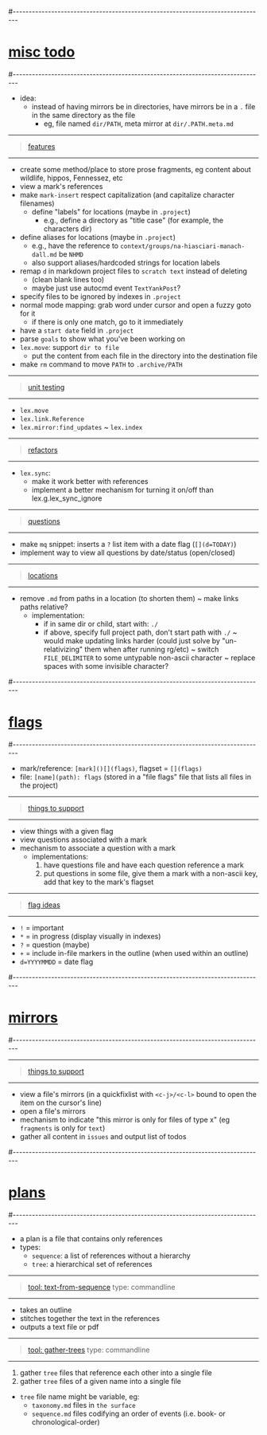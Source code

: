#-------------------------------------------------------------------------------
# [misc todo]()
#-------------------------------------------------------------------------------
- idea:
  - instead of having mirrors be in directories, have mirrors be in a `.` file in the same directory as the file
    - eg, file named `dir/PATH`, meta mirror at `dir/.PATH.meta.md`

----------------------------------------
> [features]()
----------------------------------------
- create some method/place to store prose fragments, eg content about wildlife, hippos, Fennessez, etc
- view a mark's references
- make `mark-insert` respect capitalization (and capitalize character filenames)
  - define "labels" for locations (maybe in `.project`)
    - e.g., define a directory as "title case" (for example, the characters dir)
- define aliases for locations (maybe in `.project`)
  - e.g., have the reference to `context/groups/na-hiasciari-manach-dall.md` be `NHMD`
  - also support aliases/hardcoded strings for location labels
- remap `d` in markdown project files to `scratch text` instead of deleting
  - (clean blank lines too)
  - maybe just use autocmd event `TextYankPost`?
- specify files to be ignored by indexes in `.project`
- normal mode mapping: grab word under cursor and open a fuzzy goto for it
  - if there is only one match, go to it immediately
- have a `start date` field in `.project`
- parse `goals` to show what you've been working on
- `lex.move`: support `dir to file`
  - put the content from each file in the directory into the destination file
- make `rm` command to move `PATH` to `.archive/PATH`

----------------------------------------
> [unit testing]()
----------------------------------------
- `lex.move`
- `lex.link.Reference`
- `lex.mirror:find_updates`
~ `lex.index`

----------------------------------------
> [refactors]()
----------------------------------------
- `lex.sync`:
  - make it work better with references
  - implement a better mechanism for turning it on/off than lex.g.lex_sync_ignore

----------------------------------------
> [questions]()
----------------------------------------
- make `mq` snippet: inserts a `?` list item with a date flag (`[](d=TODAY)`)
- implement way to view all questions by date/status (open/closed)

----------------------------------------
> [locations]()
----------------------------------------
- remove `.md` from paths in a location (to shorten them)
~ make links paths relative?
  - implementation:
    - if in same dir or child, start with: `./`
    - if above, specify full project path, don't start path with `./`
  ~ would make updating links harder (could just solve by "un-relativizing" them when after running rg/etc)
~ switch `FILE_DELIMITER` to some untypable non-ascii character
~ replace spaces with some invisible character?

#-------------------------------------------------------------------------------
# [flags]()
#-------------------------------------------------------------------------------
- mark/reference: `[mark]()[](flags)`, flagset = `[](flags)`
- file: `[name](path): flags` (stored in a "file flags" file that lists all files in the project)

----------------------------------------
> [things to support]()
----------------------------------------
- view things with a given flag
- view questions associated with a mark
- mechanism to associate a question with a mark
  - implementations:
    1. have questions file and have each question reference a mark
    2. put questions in some file, give them a mark with a non-ascii key, add that key to the mark's flagset

----------------------------------------
> [flag ideas]()
----------------------------------------
- `!` = important
- `*` = in progress (display visually in indexes)
- `?` = question (maybe)
- `+` = include in-file markers in the outline (when used within an outline)
- `d=YYYYMMDD` = date flag

#-------------------------------------------------------------------------------
# [mirrors]()
#-------------------------------------------------------------------------------

----------------------------------------
> [things to support]()
----------------------------------------
- view a file's mirrors (in a quickfixlist with `<c-j>/<c-l>` bound to open the item on the cursor's line)
- open a file's mirrors
- mechanism to indicate "this mirror is only for files of type x" (eg `fragments` is only for `text`)
- gather all content in `issues` and output list of todos

#-------------------------------------------------------------------------------
# [plans]()
#-------------------------------------------------------------------------------
- a plan is a file that contains only references
- types:
  - `sequence`: a list of references without a hierarchy
  - `tree`: a hierarchical set of references

----------------------------------------
> [tool: text-from-sequence]()
> type: commandline
----------------------------------------
- takes an outline
- stitches together the text in the references
- outputs a text file or pdf

----------------------------------------
> [tool: gather-trees]()
> type: commandline
----------------------------------------
1. gather `tree` files that reference each other into a single file
2. gather `tree` files of a given name into a single file
  - `tree` file name might be variable, eg:
      - `taxonomy.md` files in `the surface`
      - `sequence.md` files codifying an order of events (i.e. book- or chronological-order)
